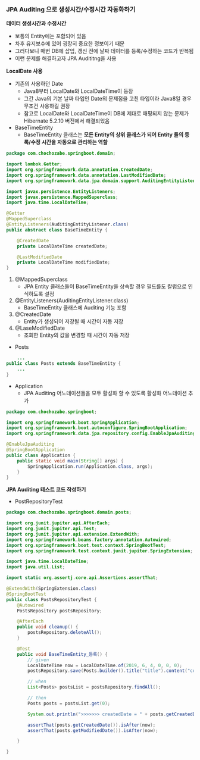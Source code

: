 ### JPA Auditing 으로 생성시간/수정시간 자동화하기

**데이터 생성시간과 수정시간**

- 보통의 Entity에는 포함되어 있음
- 차후 유지보수에 있어 굉장히 중요한 정보이기 때문
- 그러다보니 매번 DB에 삽입, 갱신 전에 날짜 데이터를 등록/수정하는 코드가 반복됨
- 이런 문제를 해결하고자 JPA Audititng을 사용

**LocalDate 사용**

- 기존의 사용하던 Date
    - Java8부터 LocalDate와 LocalDateTime이 등장
    - 그간 Java의 기본 날짜 타입인 Date의 문제점을 고친 타입이라 Java8일 경우 무조건 사용하길 권장
    - 참고로 LocalDate와 LocalDateTime이 DB에 제대로 매핑되지 않는 문제가 Hibernate 5.2.10 버전에서 해결되었음
- BaseTimeEntity
    - BaseTimeEntity 클래스는 **모든 Entity의 상위 클래스가 되어 Entity 들의 등록/수정 시간을 자동으로 관리하는 역할**

```java
package com.chochozabe.springboot.domain;

import lombok.Getter;
import org.springframework.data.annotation.CreatedDate;
import org.springframework.data.annotation.LastModifiedDate;
import org.springframework.data.jpa.domain.support.AuditingEntityListener;

import javax.persistence.EntityListeners;
import javax.persistence.MappedSuperclass;
import java.time.LocalDateTime;

@Getter
@MappedSuperclass
@EntityListeners(AuditingEntityListener.class)
public abstract class BaseTimeEntity {

    @CreatedDate
    private LocalDateTime createdDate;

    @LastModifiedDate
    private LocalDateTime modifiedDate;
}
```
1. @MappedSuperclass
   - JPA Entity 클래스들이 BaseTimeEntity을 상속할 경우 필드를도 칼럼으로 인식하도록 설정
2. @EntityListeners(AuditingEntityListener.class)
   - BaseTimeEntity 클래스에 Auditing 기능 포함
3. @CreatedDate
   - Entity가 생성되어 저장될 때 시간이 자동 저장
4. @LaseModifiedDate
   - 조회한 Entity의 값을 변경할 때 시간이 자동 저장
- Posts
```java
    ...
public class Posts extends BaseTimeEntity {
    ...
}
```
- Application
  - JPA Auditing 어노테이션들을 모두 활성화 할 수 있도록 활성화 어노테이션 추가
```java
package com.chochozabe.springboot;

import org.springframework.boot.SpringApplication;
import org.springframework.boot.autoconfigure.SpringBootApplication;
import org.springframework.data.jpa.repository.config.EnableJpaAuditing;

@EnableJpaAuditing
@SpringBootApplication
public class Application {
    public static void main(String[] args) {
        SpringApplication.run(Application.class, args);
    }
}
````

**JPA Auditing 테스트 코드 작성하기**
- PostRepositoryTest
```java
package com.chochozabe.springboot.domain.posts;

import org.junit.jupiter.api.AfterEach;
import org.junit.jupiter.api.Test;
import org.junit.jupiter.api.extension.ExtendWith;
import org.springframework.beans.factory.annotation.Autowired;
import org.springframework.boot.test.context.SpringBootTest;
import org.springframework.test.context.junit.jupiter.SpringExtension;

import java.time.LocalDateTime;
import java.util.List;

import static org.assertj.core.api.Assertions.assertThat;

@ExtendWith(SpringExtension.class)
@SpringBootTest
public class PostsRepositoryTest {
    @Autowired
    PostsRepository postsRepository;

    @AfterEach
    public void cleanup() {
        postsRepository.deleteAll();
    }

    @Test
    public void BaseTimeEntity_등록() {
        // given
        LocalDateTime now = LocalDateTime.of(2019, 6, 4, 0, 0, 0);
        postsRepository.save(Posts.builder().title("title").content("content").author("author").build());

        // when
        List<Posts> postsList = postsRepository.findAll();

        // then
        Posts posts = postsList.get(0);

        System.out.println(">>>>>>> createdDate = " + posts.getCreatedDate() + " , modifiedDate = " + posts.getModifiedDate());

        assertThat(posts.getCreatedDate()).isAfter(now);
        assertThat(posts.getModifiedDate()).isAfter(now);

    }

}
```